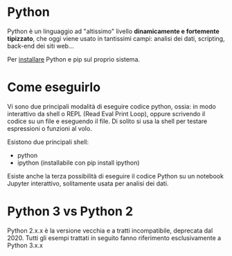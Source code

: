 # Python 

Python è un linguaggio ad "altissimo" livello **dinamicamente e fortemente tipizzato**, che oggi viene usato in tantissimi campi: analisi dei dati, scripting, back-end dei siti web...

Per <a href="https://www.python.org/downloads/">installare</a> Python e pip sul proprio sistema.

# Come eseguirlo

Vi sono due principali modalità di eseguire codice python, ossia: in modo interattivo da shell o REPL (Read Eval Print Loop), oppure scrivendo il codice su un file e eseguendo il file. Di solito si usa la shell per testare espressioni o funzioni al volo.

Esistono due principali shell:

* python 
* ipython (installabile con pip install ipython)

Esiste anche la terza possibilità di eseguire il codice Python su un notebook Jupyter interattivo, solitamente usata per analisi dei dati.

# Python 3 vs Python 2

Python 2.x.x è la versione vecchia e a tratti incompatibile, deprecata dal 2020. Tutti gli esempi trattati in seguito fanno riferimento esclusivamente a Python 3.x.x




